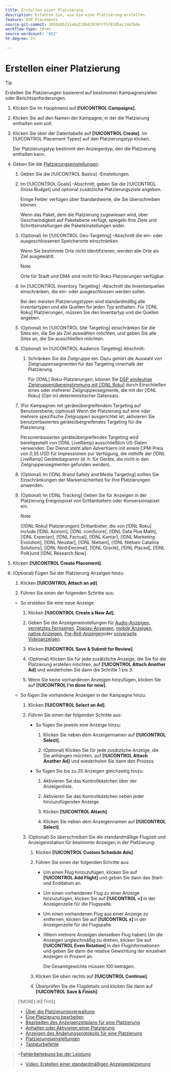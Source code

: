 ```yaml
---
title: Erstellen einer Platzierung
description: Erfahren Sie, wie Sie eine Platzierung erstellen.
feature: DSP Placements
source-git-commit: 3059a5b211a8a219b02930f7f5763d5ec1467b8e
workflow-type: tm+mt
source-wordcount: '652'
ht-degree: 1%

---
```


# Erstellen einer Platzierung

>[!TIP]
>
>Erstellen Sie Platzierungen basierend auf bestimmten Kampagnenzielen oder Berichtsanforderungen.

1. Klicken Sie im Hauptmenü auf **[!UICONTROL Campaigns]**.

1. Klicken Sie auf den Namen der Kampagne, in der die Platzierung enthalten sein soll.

1. Klicken Sie über der Datentabelle auf **[!UICONTROL Create]**. Im [!UICONTROL Placement Types] auf den Platzierungstyp klicken.

   Der Platzierungstyp bestimmt den Anzeigentyp, den die Platzierung enthalten kann.

1. Geben Sie die [Platzierungseinstellungen](placement-settings.md):

   1. Geben Sie die [!UICONTROL Basics] -Einstellungen.

   1. Im [!UICONTROL Goals] -Abschnitt, geben Sie die [!UICONTROL Gross Budget] und optional zusätzliche Platzierungsziele angeben.

      Einige Felder verfügen über Standardwerte, die Sie überschreiben können.

      Wenn das Paket, dem die Platzierung zugewiesen wird, über Geschwindigkeit auf Paketebene verfügt, spiegeln Ihre Ziele und Schritteinstellungen die Paketeinstellungen wider.

   1. (Optional) Im [!UICONTROL Geo-Targeting] -Abschnitt die ein- oder ausgeschlossenen Speicherorte einschränken.

      Wenn Sie bestimmte Orte nicht identifizieren, werden alle Orte als Ziel ausgewählt.

      >[!NOTE]
      >
      >Orte für Stadt und DMA sind nicht für Roku-Platzierungen verfügbar.

   1. Im [!UICONTROL Inventory Targeting] -Abschnitt die Inventarquellen einschränken, die ein- oder ausgeschlossen werden sollen.

      Bei den meisten Platzierungstypen sind standardmäßig alle Inventartypen und alle Quellen für jeden Typ enthalten. Für [!DNL Roku] Platzierungen, müssen Sie den Inventartyp und die Quellen angeben.

   1. (Optional) Im [!UICONTROL Site Targeting] einschränken Sie die Sites ein, die Sie als Ziel auswählen möchten, und geben Sie alle Sites an, die Sie ausschließen möchten.

   1. (Optional) Im [!UICONTROL Audience Targeting] Abschnitt:

      1. Schränken Sie die Zielgruppe ein. Dazu gehört die Auswahl von Zielgruppensegmenten für das Targeting innerhalb der Platzierung.

         Für [!DNL] Roku-Platzierungen, können Sie [DSP eindeutige Zielgruppenübereinstimmung mit [!DNL Roku]](/help/dsp/inventory/roku-inventory.md) durch Einschließen eines oder mehrerer Zielgruppensegmente, die mit der [!DNL Roku] (Opt-in) deterministischer Datensatz.
   1. (Für Kampagnen mit geräteübergreifendem Targeting auf Benutzerebene; (optional) Wenn die Platzierung auf eine oder mehrere spezifische Zielgruppen ausgerichtet ist, aktivieren Sie benutzerbasiertes geräteübergreifendes Targeting für die Platzierung.

      Personenbasiertes geräteübergreifendes Targeting wird bereitgestellt von [!DNL LiveRamp] ausschließlich US-Daten verwenden. Der Dienst steht allen Advertisern mit einem CPM-Preis von 0,35 USD für Impressionen zur Verfügung, die mithilfe der [!DNL LiveRamp] Gerätediagramm (d. h. für Geräte, die nicht in den Zielgruppensegmenten gefunden werden).

   1. (Optional) Im [!DNL Brand Safety and Media Targeting] sollten Sie Einschränkungen der Markensicherheit für Ihre Platzierungen anwenden.

   1. (Optional) Im [!DNL Tracking] Geben Sie für Anzeigen in der Platzierung Ereignispixel von Drittanbietern oder Konversionspixel ein.

      >[!NOTE]
      >
      >([!DNL Roku] Platzierungen) Drittanbieter, die von [!DNL Roku] include [!DNL Acxiom], [!DNL comScore], [!DNL Data Plus Math], [!DNL Experian], [!DNL Factual], [!DNL Kantar], [!DNL Marketing Evolution], [!DNL Neustar], [!DNL Nielsen], [!DNL Nielsen Catalina Solutions], [!DNL NinthDecimal], [!DNL Oracle], [!DNL Placed], [!DNL Polk]und [!DNL Research Now].


1. Klicken **[!UICONTROL Create Placement]**.

1. (Optional) Fügen Sie der Platzierung Anzeigen hinzu:

   1. Klicken **[!UICONTROL Attach an ad]**.

   1. Führen Sie einen der folgenden Schritte aus:
   * So erstellen Sie eine neue Anzeige:

      1. Klicken **[!UICONTROL Create a New Ad].**

      1. Geben Sie die Anzeigeneinstellungen für [Audio-Anzeigen](/help/dsp/campaign-management/ads/ad-settings-audio.md), [vernetztes Fernsehen](/help/dsp/campaign-management/ads/ad-settings-connected-tv.md), [Display-Anzeigen](/help/dsp/campaign-management/ads/ad-settings-display.md), [mobile Anzeigen](/help/dsp/campaign-management/ads/ad-settings-mobile.md), [native Anzeigen](/help/dsp/campaign-management/ads/ad-settings-native.md), [Pre-Roll-Anzeigen](/help/dsp/campaign-management/ads/ad-settings-pre-roll.md)oder [universelle Videoanzeigen](/help/dsp/campaign-management/ads/ad-settings-universal-video.md).

      1. Klicken **[!UICONTROL Save & Submit for Review]**.

      1. (Optional) Klicken Sie für jede zusätzliche Anzeige, die Sie für die Platzierung erstellen möchten, auf **[!UICONTROL Attach Another Ad]** und wiederholen Sie dann die Schritte 1 bis 3.

      1. Wenn Sie keine vorhandenen Anzeigen hinzufügen, klicken Sie auf **[!UICONTROL I'm done for now]**.
   * So fügen Sie vorhandene Anzeigen in der Kampagne hinzu:

      1. Klicken **[!UICONTROL Select an Ad]**.

      1. Führen Sie einen der folgenden Schritte aus:

         * So fügen Sie jeweils eine Anzeige hinzu:

            1. Klicken Sie neben dem Anzeigennamen auf **[!UICONTROL Select].**

            1. (Optional) Klicken Sie für jede zusätzliche Anzeige, die Sie anhängen möchten, auf **[!UICONTROL Attach Another Ad]** und wiederholen Sie dann den Prozess.
         * So fügen Sie bis zu 20 Anzeigen gleichzeitig hinzu:

            1. Aktivieren Sie das Kontrollkästchen über der Anzeigenliste.

            1. Aktivieren Sie das Kontrollkästchen neben jeder hinzuzufügenden Anzeige.

            1. Klicken **[!UICONTROL Attach]**.

            1. Klicken Sie neben dem Anzeigennamen auf **[!UICONTROL Select]**.
      1. (Optional) So überschreiben Sie die standardmäßige Flugzeit und Anzeigenrotation für bestimmte Anzeigen in der Platzierung:

         1. Klicken **[!UICONTROL Custom Schedule Ads]**.

         1. Führen Sie einen der folgenden Schritte aus:

            * Um einen Flug hinzuzufügen, klicken Sie auf **[!UICONTROL Add Flight]** und geben Sie dann das Start- und Enddatum an.

            * Um einen vorhandenen Flug zu einer Anzeige hinzuzufügen, klicken Sie auf **[!UICONTROL +]** in der Anzeigenzeile für die Flugspalte.

            * Um einen vorhandenen Flug aus einer Anzeige zu entfernen, klicken Sie auf **[!UICONTROL x]** in der Anzeigenzeile für die Flugspalte.

            * (Wenn mehrere Anzeigen denselben Flug haben) Um die Anzeigen ungleichmäßig zu drehen, klicken Sie auf **[!UICONTROL Even Rotation]** in den Fluginformationen und geben Sie dann die relative Gewichtung der einzelnen Anzeigen in Prozent an.

               Die Gesamtgewichte müssen 100 betragen.
         1. Klicken Sie oben rechts auf **[!UICONTROL Continue]**.

         1. Überprüfen Sie die Flugdetails und klicken Sie dann auf **[!UICONTROL Save & Finish]**.






>[!MORELIKETHIS]
>
>* [Über die Platzierungsverwaltung](placement-about.md)
>* [Eine Platzierung bearbeiten](placement-edit.md)
>* [Bearbeiten des Anzeigenzeitplans für eine Platzierung](placement-edit-ad-schedule.md)
>* [Anhalten oder Aktivieren einer Platzierung](placement-pause-activate.md)
>* [Anzeigen des Änderungsprotokolls für eine Platzierung](placement-change-log.md)
>* [Platzierungseinstellungen](placement-settings.md)
>* [Tastaturbefehle](/help/dsp/campaign-management/reports/keyboard-shortcuts.md)

   >*[Fehlerbehebung bei der Leistung](/help/dsp/optimization/troubleshooting-performance.md)
>* [Video: Erstellen einer standardmäßigen Anzeigeplatzierung](https://video.tv.adobe.com/v/340454)

